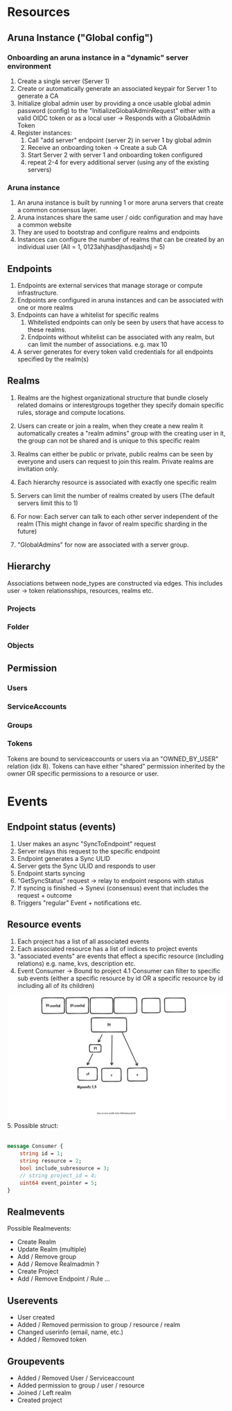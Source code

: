 # Resources

## Aruna Instance ("Global config")

### Onboarding an aruna instance in a "dynamic" server environment

1. Create a single server (Server 1)
2. Create or automatically generate an associated keypair for Server 1 to generate a CA
3. Initialize global admin user by providing a once usable global admin password (config) to the "InitializeGlobalAdminRequest" either with a valid OIDC token or as a local user -> Responds with a GlobalAdmin Token
4. Register instances:
    1. Call "add server" endpoint (server 2) in server 1 by global admin
    2. Receive an onboarding token -> Create a sub CA
    3. Start Server 2 with server 1 and onboarding token configured
    4. repeat 2-4 for every additional server (using any of the existing servers)

### Aruna instance

1. An aruna instance is built by running 1 or more aruna servers that create a common consensus layer.
2. Aruna instances share the same user / oidc configuration and may have a common website
3. They are used to bootstrap and configure realms and endpoints
4. Instances can configure the number of realms that can be created by an individual user (All = 1, 0123ahjhasdjhasdjashdj = 5)

## Endpoints

1. Endpoints are external services that manage storage or compute infrastructure.
2. Endpoints are configured in aruna instances and can be associated with one or more realms
3. Endpoints can have a whitelist for specific realms
    1. Whitelisted endpoints can only be seen by users that have access to these realms.
    2. Endpoints without whitelist can be associated with any realm, but can limit the number of associations. e.g. max 10
4. A server generates for every token valid credentials for all endpoints specified by the realm(s)

## Realms

1. Realms are the highest organizational structure that bundle closely related domains or interestgroups together they specify domain specific rules, storage and compute locations.

2. Users can create or join a realm, when they create a new realm it automatically creates a "realm admins" group with the creating user in it, the group can not be shared and is unique to this specific realm

3. Realms can either be public or private, public realms can be seen by everyone and users can request to join this realm. Private realms are invitation only.

4. Each hierarchy resource is associated with exactly one specific realm

5. Servers can limit the number of realms created by users (The default servers limit this to 1)
6. For now: Each server can talk to each other server independent of the realm (This might change in favor of realm specific sharding in the future)

7. "GlobalAdmins" for now are associated with a server group.

## Hierarchy

Associations between node_types are constructed via edges. This includes user -> token relationsships, resources, realms etc. 

### Projects

### Folder

### Objects

## Permission

### Users

### ServiceAccounts

### Groups

### Tokens

Tokens are bound to serviceaccounts or users via an "OWNED_BY_USER" relation (idx 8). Tokens can have either "shared" permission inherited by the owner OR specific permissions to a resource or user.


# Events

## Endpoint status (events)

1. User makes an async "SyncToEndpoint" request
2. Server relays this request to the specific endpoint
3. Endpoint generates a Sync ULID 
4. Server gets the Sync ULID and responds to user
5. Endpoint starts syncing 
6. "GetSyncStatus" request -> relay to endpoint respons with status
7. If syncing is finished -> Synevi (consensus) event that includes the request + outcome
8. Triggers "regular" Event + notifications etc.


## Resource events

1. Each project has a list of all associated events
2. Each associated resource has a list of indices to project events
3. "associated events" are events that effect a specific resource (including relations) e.g. name, kvs, description etc.
4. Event Consumer -> Bound to project 
4.1 Consumer can filter to specific sub events (either a specific resource by id OR a specific resource by id including all of its children)

![image](resource_events.png)
5. Possible struct:

```protobuf

message Consumer {
    string id = 1;
    string resource = 2;
    bool include_subresource = 3;
    // string project_id = 4;
    uint64 event_pointer = 5;
}

```
## Realmevents 

Possible Realmevents:

- Create Realm
- Update Realm (multiple)
- Add / Remove group
- Add / Remove Realmadmin ?
- Create Project
- Add / Remove Endpoint / Rule ...

## Userevents

- User created
- Added / Removed permission to group / resource / realm
- Changed userinfo (email, name, etc.)
- Added / Removed token

## Groupevents

- Added / Removed User / Serviceaccount
- Added permission to group / user / resource
- Joined / Left realm
- Created project
